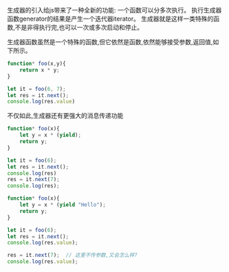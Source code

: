 生成器的引入给js带来了一种全新的功能: 一个函数可以分多次执行。
执行生成器函数generator的结果是产生一个迭代器iterator。
生成器就是这样一类特殊的函数,不是非得执行完,也可以一次或多次启动和停止。

生成器函数虽然是一个特殊的函数,但它依然是函数,依然能够接受参数,返回值,如下所示。
```js
function* foo(x,y){
	return x * y;
}

let it = foo(6, 7);
let res = it.next();
console.log(res.value)
```

不仅如此,生成器还有更强大的消息传递功能
```js
function* foo(x){
	let y = x * (yield);
	return y;
}

let it = foo(6);
let res = it.next();
console.log(res)
res = it.next(7);
console.log(res);
```

```js
function* foo(x){
	let y = x * (yield "Hello");
	return y;
}

let it = foo(6);
let res = it.next();
console.log(res.value);

res = it.next(7);  // 这里不传参数,又会怎么样?
console.log(res.value);
```